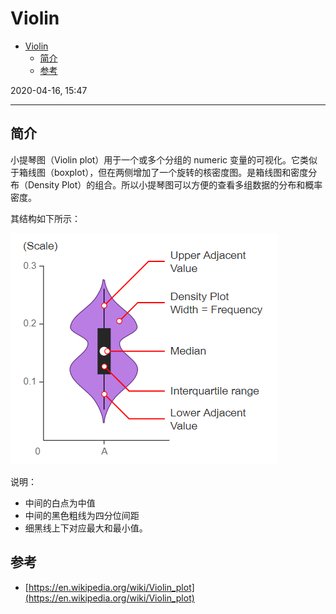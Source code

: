 # Violin

- [Violin](#violin)
  - [简介](#%e7%ae%80%e4%bb%8b)
  - [参考](#%e5%8f%82%e8%80%83)

2020-04-16, 15:47
***

## 简介

小提琴图（Violin plot）用于一个或多个分组的 numeric 变量的可视化。它类似于箱线图（boxplot），但在两侧增加了一个旋转的核密度图。是箱线图和密度分布（Density Plot）的组合。所以小提琴图可以方便的查看多组数据的分布和概率密度。

其结构如下所示：

![violin](images/2020-03-31-11-13-31.png)

说明：

- 中间的白点为中值
- 中间的黑色粗线为四分位间距
- 细黑线上下对应最大和最小值。

## 参考

- [https://en.wikipedia.org/wiki/Violin_plot](https://en.wikipedia.org/wiki/Violin_plot)
